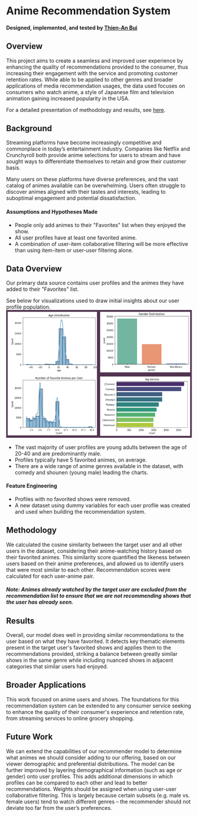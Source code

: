 # Anime Recommendation System

#### Designed, implemented, and tested by [Thien-An Bui](https://www.linkedin.com/in/thien-an-bui/)


## Overview
This project aims to create a seamless and improved user experience by enhancing the quality of recommendations provided to the consumer, thus increasing their engagement with the service and promoting customer retention rates. 
While able to be applied to other genres and broader applications of media recommendation usages, the data used focuses on consumers who watch anime, a style of Japanese film and television animation gaining increased popularity in the USA.

For a detailed presentation of methodology and results, see [here](/Presentation/Anime_Recommender_PPT.pptx).

## Background
Streaming platforms have become increasingly competitive and commonplace in today’s entertainment industry. 
Companies like Netflix and Crunchyroll both provide anime selections for users to stream and have sought ways to differentiate themselves to retain and grow their customer basis.

Many users on these platforms have diverse preferences, and the vast catalog of animes available can be overwhelming. 
Users often struggle to discover animes aligned with their tastes and interests, leading to suboptimal engagement and potential dissatisfaction. 

#### Assumptions and Hypotheses Made
- People only add animes to their "Favorites" list when they enjoyed the show.
- All user profiles have at least one favorited anime. 
- A combination of user-item collaborative filtering will be more effective than using item-item or user-user filtering alone.

## Data Overview
Our primary data source contains user profiles and the animes they have added to their "Favorites" list. 

See below for visualizations used to draw initial insights about our user profile population.
![Exploratory Data Analysis Visuals](/Snapshots/EDA.PNG "")
- The vast majority of user profiles are young adults between the age of 20-40 and are predominantly male.
- Profiles typically have 5 favorited animes, on average.
- There are a wide range of anime genres available in the dataset, with comedy and shounen (young male) leading the charts.

#### Feature Engineering
- Profiles with no favorited shows were removed.
- A new dataset using dummy variables for each user profile was created and used when building the recommendation system.

## Methodology
We calculated the cosine similarity between the target user and all other users in the dataset, considering their anime-watching history based on their favorited animes. This similarity score quantified the likeness between users based on their anime preferences, and allowed us to identify users that were most similar to each other. Recommendation scores were calculated for each user-anime pair.

##### Note: Animes already watched by the target user are excluded from the recommendation list to ensure that we are not recommending shows that the user has already seen.

## Results
Overall, our model does well in providing similar recommendations to the user based on what they have favorited. It detects key thematic elements present in the target user's favorited shows and applies them to the recommendations provided, striking a balance between greatly similar shows in the same genre while including nuanced shows in adjacent categories that similar users had enjoyed.

## Broader Applications
This work focused on anime users and shows. The foundations for this recommendation system can be extended to any consumer service seeking to enhance the quality of their consumer's experience and retention rate, from streaming services to online grocery shopping.

## Future Work
We can extend the capabilities of our recommender model to determine what animes we should consider adding to our offering, based on our viewer demographic and preferential distributions. The model can be further improved by layering demographical information (such as age or gender) onto user profiles. This adds additional dimensions in which profiles can be compared to each other and lead to better recommendations. Weights should be assigned when using user-user collaborative filtering. This is largely because certain subsets (e.g. male vs. female users) tend to watch different genres – the recommender should not deviate too far from the user’s preferences.


